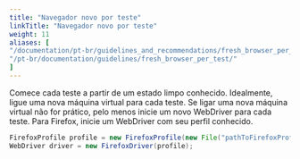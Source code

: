 ```yaml
---
title: "Navegador novo por teste"
linkTitle: "Navegador novo por teste"
weight: 11
aliases: [
"/documentation/pt-br/guidelines_and_recommendations/fresh_browser_per_test/",
"/pt-br/documentation/guidelines/fresh_browser_per_test/"
]
---
```


Comece cada teste a partir de um estado limpo conhecido.
Idealmente, ligue uma nova máquina virtual para cada teste.
Se ligar uma nova máquina virtual não for prático,
pelo menos inicie um novo WebDriver para cada teste.
Para Firefox, inicie um WebDriver com seu perfil conhecido.

```java
FirefoxProfile profile = new FirefoxProfile(new File("pathToFirefoxProfile"));
WebDriver driver = new FirefoxDriver(profile);
```
